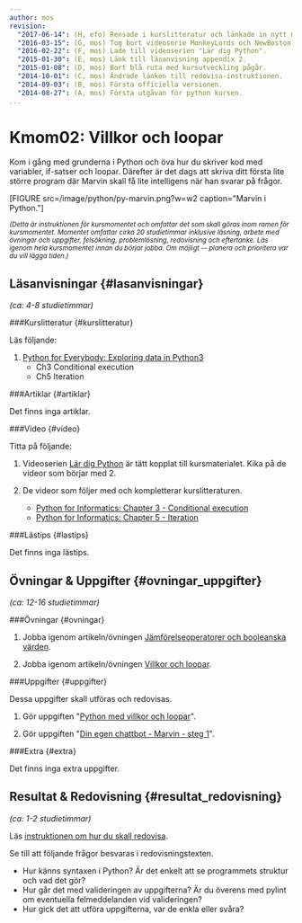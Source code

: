 ```yaml
---
author: mos
revision:
  "2017-06-14": (H, efo) Rensade i kurslitteratur och länkade in nytt material.
  "2016-03-15": (G, mos) Tog bort videoserie MonkeyLords och NewBoston.
  "2016-02-22": (F, mos) Lade till videoserien "Lär dig Python".
  "2015-01-30": (E, mos) Länk till läsanvisning appendix 2.
  "2015-01-08": (D, mos) Bort blå ruta med kursutveckling pågår.
  "2014-10-01": (C, mos) Ändrade länken till redovisa-instruktionen.
  "2014-09-03": (B, mos) Första officiella versionen.
  "2014-08-27": (A, mos) Första utgåvan för python kursen.
...
```

Kmom02: Villkor och loopar
==================================

Kom i gång med grunderna i Python och öva hur du skriver kod med variabler, if-satser och loopar. Därefter är det dags att skriva ditt första lite större program där Marvin skall få lite intelligens när han svarar på frågor.

[FIGURE src=/image/python/py-marvin.png?w=w2 caption="Marvin i Python."]

<small>*(Detta är instruktionen för kursmomentet och omfattar det som skall göras inom ramen för kursmomentet. Momentet omfattar cirka 20 studietimmar inklusive läsning, arbete med övningar och uppgifter, felsökning, problemlösning, redovisning och eftertanke. Läs igenom hela kursmomentet innan du börjar jobba. Om möjligt -- planera och prioritera var du vill lägga tiden.)*</small>



Läsanvisningar  {#lasanvisningar}
---------------------------------

*(ca: 4-8 studietimmar)*


###Kurslitteratur  {#kurslitteratur}

Läs följande:

1. [Python for Everybody: Exploring data in Python3](kunskap/boken-python-for-everybody-exploring-data-using-python3)
    * Ch3 Conditional execution
    <!-- * Ch4 Functions -->
    * Ch5 Iteration

<!-- 2. [Invent your games with Python](kunskap/boken-invent-your-own-computer-games-with-python)
    * [Appendix A - Differences Between Python 2 and 3](http://inventwithpython.com/appendixa.html)


Det räcker om du läser ovanstående, men vill du ha lite till och samtidigt lite repetition, så läser du motsvarande kapitel i Think Python.

1. [Think Python: How to Think Like a Computer Scientist](kunskap/boken-think-python-how-to-think-like-a-computer-scientist)
    * Ch3 Functions
    * Ch5 Conditionals and recursion
    * Ch6 Fruitful functions
    * Ch7 Iteration  -->



###Artiklar {#artiklar}

Det finns inga artiklar.



###Video  {#video}

Titta på följande:

1. Videoserien [Lär dig Python](https://www.youtube.com/playlist?list=PLKtP9l5q3ce93pTlN_dnDpsTwGLCXJEpd) är tätt kopplat till kursmaterialet. Kika på de videor som börjar med 2.

2. De videor som följer med och kompletterar kurslitteraturen.

    * [Python for Informatics: Chapter 3 - Conditional execution](https://www.youtube.com/watch?v=VXyRfgnzL2o)
    <!-- * [Python for Informatics: Chapter 4 - Functions](https://www.youtube.com/watch?v=Wdi6lhcrtBU) -->
    * [Python for Informatics: Chapter 5 - Iteration](https://www.youtube.com/watch?v=6KgArgGi6Mk)



###Lästips {#lastips}

Det finns inga lästips.

<!--
1. Bekanta dig kort med verktyget [Pylint](http://www.pylint.org/).

3. Läs de två inledande kapitlen i [Python styleguide](http://legacy.python.org/dev/peps/pep-0008/). Läs så att du får en känsla för vad en styleguide är för ett programmeringsspråk. Använd sedan styleguiden som uppslagsverk.
-->



Övningar & Uppgifter  {#ovningar_uppgifter}
-------------------------------------------

*(ca: 12-16 studietimmar)*


###Övningar {#ovningar}

1. Jobba igenom artikeln/övningen [Jämförelseoperatorer och booleanska värden](kunskap/booleans-och-jamforelseoperatorer).

1. Jobba igenom artikeln/övningen [Villkor och loopar](kunskap/villkor-och-loopar).



###Uppgifter {#uppgifter}

Dessa uppgifter skall utföras och redovisas.

<!--
Värden och variabler
Villkor och loopar
Funktioner och strängar
Listor
Dictionaries och Tupler

1. Gör laborationen "[Python med värden och variabler](uppgift/python-med-varden-och-variabler)" för att träna på grunderna i Python. Spara alla filer under `me/kmom02/lab2`.
-->

1. Gör uppgiften "[Python med villkor och loopar](uppgift/python-med-variabler-villkor-funktioner-och-loopar)".

2. Gör uppgiften "[Din egen chattbot - Marvin - steg 1](uppgift/din-egen-chattbot-marvin-steg-1)".



###Extra {#extra}

Det finns inga extra uppgifter.



Resultat & Redovisning  {#resultat_redovisning}
-----------------------------------------------

*(ca: 1-2 studietimmar)*

Läs [instruktionen om hur du skall redovisa](python/redovisa).

Se till att följande frågor besvaras i redovisningstexten.

* Hur känns syntaxen i Python? Är det enkelt att se programmets struktur och vad det gör?
* Hur går det med valideringen av uppgifterna? Är du överens med pylint om eventuella felmeddelanden vid valideringen?
* Hur gick det att utföra uppgifterna, var de enkla eller svåra?
